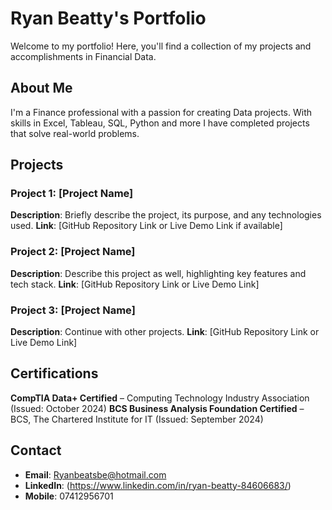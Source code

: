# Ryan Beatty's Portfolio

Welcome to my portfolio! Here, you'll find a collection of my projects and accomplishments in Financial Data.

## About Me
I'm a Finance professional with a passion for creating Data projects. With skills in Excel, Tableau, SQL, Python and more I have completed projects that solve real-world problems.

## Projects

### Project 1: [Project Name]
**Description**: Briefly describe the project, its purpose, and any technologies used.
**Link**: [GitHub Repository Link or Live Demo Link if available]

### Project 2: [Project Name]
**Description**: Describe this project as well, highlighting key features and tech stack.
**Link**: [GitHub Repository Link or Live Demo Link]

### Project 3: [Project Name]
**Description**: Continue with other projects.
**Link**: [GitHub Repository Link or Live Demo Link]

## Certifications
**CompTIA Data+ Certified** – Computing Technology Industry Association (Issued: October 2024)
**BCS Business Analysis Foundation Certified** – BCS, The Chartered Institute for IT (Issued: September 2024)

## Contact
- **Email**: Ryanbeatsbe@hotmail.com
- **LinkedIn**: (https://www.linkedin.com/in/ryan-beatty-84606683/)
- **Mobile**: 07412956701
